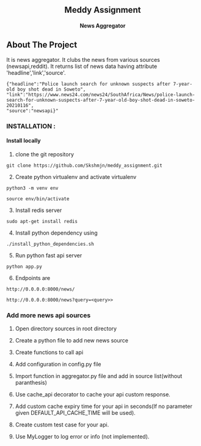 <h2 align="center">Meddy Assignment</h2>
<h4 align="center">News Aggregator</h4>

## About The Project

It is news aggregator. It clubs the news from various sources (newsapi,reddit). It returns list of news data having
attribute 'headline','link','source'.

```bazaar
{"headline":"Police launch search for unknown suspects after 7-year-old boy shot dead in Soweto",
"link":"https://www.news24.com/news24/SouthAfrica/News/police-launch-search-for-unknown-suspects-after-7-year-old-boy-shot-dead-in-soweto-20210116",
"source":"newsapi}"
```

### INSTALLATION :

#### Install locally

1. clone the git repository

```
git clone https://github.com/Skshmjn/meddy_assignment.git
```

2. Create python virtualenv and activate virtualenv

```
python3 -m venv env

source env/bin/activate
```

3. Install redis server

```
sudo apt-get install redis
```

4. Install python dependency using

```
./install_python_dependencies.sh
```

5. Run python fast api server

```
python app.py
```

6. Endpoints are

```
http://0.0.0.0:8000/news/
    
http://0.0.0.0:8000/news?query=<query>>
```

### Add more news api sources

1. Open directory sources in root directory


2. Create a python file to add new news source


3. Create functions to call api


4. Add configuration in config.py file

   
5. Import function in aggregator.py file and add in source list(without paranthesis)

   
6. Use cache_api decorator to cache your api custom response.
   

7. Add custom cache expiry time for your api in seconds(If no parameter given DEFAULT_API_CACHE_TIME will be used).
   

8. Create custom test case for your api.


9. Use MyLogger to log error or info (not implemented).